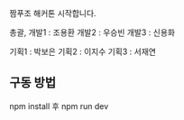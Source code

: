 짬푸조 해커톤 시작합니다.

총괄, 개발1 : 조용환
개발2 : 우승빈
개발3 : 신용화

기획1 : 박보은
기획2 : 이지수
기획3 : 서재연

## 구동 방법


npm install 후
npm run dev 

